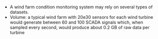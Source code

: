 - A wind farm condition monitoring system may rely on several types of datasets.
- Volume: a typical wind farm with 20e30 sensors for each wind turbine would generate between 60 and 100 SCADA signals which, when sampled every second, would produce about 0.2 GB of raw data per turbine

